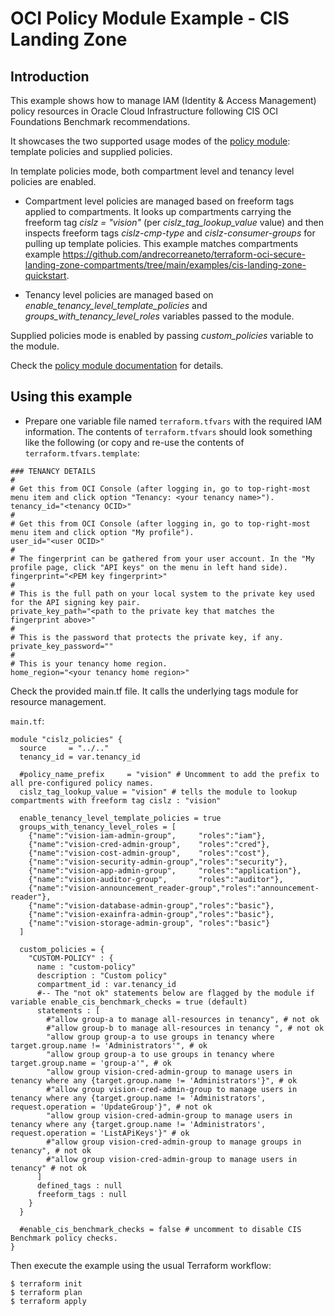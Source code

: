 # OCI Policy Module Example - CIS Landing Zone

## Introduction

This example shows how to manage IAM (Identity & Access Management) policy resources in Oracle Cloud Infrastructure following CIS OCI Foundations Benchmark recommendations.

It showcases the two supported usage modes of the [policy module](../..): template policies and supplied policies.

In template policies mode, both compartment level and tenancy level policies are enabled.

- Compartment level policies are managed based on freeform tags applied to compartments. It looks up compartments carrying the freeform tag *cislz = "vision"* (per *cislz_tag_lookup_value* value) and then inspects freeform tags *cislz-cmp-type* and *cislz-consumer-groups* for pulling up template policies. This example matches compartments example https://github.com/andrecorreaneto/terraform-oci-secure-landing-zone-compartments/tree/main/examples/cis-landing-zone-quickstart.

- Tenancy level policies are managed based on *enable_tenancy_level_template_policies* and *groups_with_tenancy_level_roles* variables passed to the module.

Supplied policies mode is enabled by passing *custom_policies* variable to the module.

Check the [policy module documentation](../../README.md) for details.

## Using this example
* Prepare one variable file named `terraform.tfvars` with the required IAM information. The contents of `terraform.tfvars` should look something like the following (or copy and re-use the contents of `terraform.tfvars.template`:

```
### TENANCY DETAILS
#
# Get this from OCI Console (after logging in, go to top-right-most menu item and click option "Tenancy: <your tenancy name>").
tenancy_id="<tenancy OCID>"
#
# Get this from OCI Console (after logging in, go to top-right-most menu item and click option "My profile").
user_id="<user OCID>"
#
# The fingerprint can be gathered from your user account. In the "My profile page, click "API keys" on the menu in left hand side).
fingerprint="<PEM key fingerprint>"
#
# This is the full path on your local system to the private key used for the API signing key pair.
private_key_path="<path to the private key that matches the fingerprint above>"
#
# This is the password that protects the private key, if any.
private_key_password=""
#
# This is your tenancy home region.
home_region="<your tenancy home region>"
```

Check the provided main.tf file. It calls the underlying tags module for resource management.

`main.tf`:

```
module "cislz_policies" {
  source     = "../.."
  tenancy_id = var.tenancy_id

  #policy_name_prefix     = "vision" # Uncomment to add the prefix to all pre-configured policy names.
  cislz_tag_lookup_value = "vision" # tells the module to lookup compartments with freeform tag cislz : "vision"
  
  enable_tenancy_level_template_policies = true
  groups_with_tenancy_level_roles = [
    {"name":"vision-iam-admin-group",     "roles":"iam"},
    {"name":"vision-cred-admin-group",    "roles":"cred"},
    {"name":"vision-cost-admin-group",    "roles":"cost"},
    {"name":"vision-security-admin-group","roles":"security"},
    {"name":"vision-app-admin-group",     "roles":"application"},
    {"name":"vision-auditor-group",       "roles":"auditor"},
    {"name":"vision-announcement_reader-group","roles":"announcement-reader"},
    {"name":"vision-database-admin-group","roles":"basic"},
    {"name":"vision-exainfra-admin-group","roles":"basic"},
    {"name":"vision-storage-admin-group", "roles":"basic"}
  ]

  custom_policies = {
    "CUSTOM-POLICY" : {
      name : "custom-policy"
      description : "Custom policy"
      compartment_id : var.tenancy_id
      #-- The "not ok" statements below are flagged by the module if variable enable_cis_benchmark_checks = true (default)
      statements : [
        #"allow group-a to manage all-resources in tenancy", # not ok
        #"allow group-b to manage all-resources in tenancy ", # not ok
        "allow group group-a to use groups in tenancy where target.group.name != 'Administrators'", # ok
        "allow group group-a to use groups in tenancy where target.group.name = 'group-a'", # ok
        "allow group vision-cred-admin-group to manage users in tenancy where any {target.group.name != 'Administrators'}", # ok
        #"allow group vision-cred-admin-group to manage users in tenancy where any {target.group.name != 'Administrators', request.operation = 'UpdateGroup'}", # not ok
        "allow group vision-cred-admin-group to manage users in tenancy where any {target.group.name != 'Administrators', request.operation = 'ListAPiKeys'}" # ok
        #"allow group vision-cred-admin-group to manage groups in tenancy", # not ok
        #"allow group vision-cred-admin-group to manage users in tenancy" # not ok
      ]             
      defined_tags : null
      freeform_tags : null
    }
  }

  #enable_cis_benchmark_checks = false # uncomment to disable CIS Benchmark policy checks.
}  
```

Then execute the example using the usual Terraform workflow:

```
$ terraform init
$ terraform plan
$ terraform apply
```